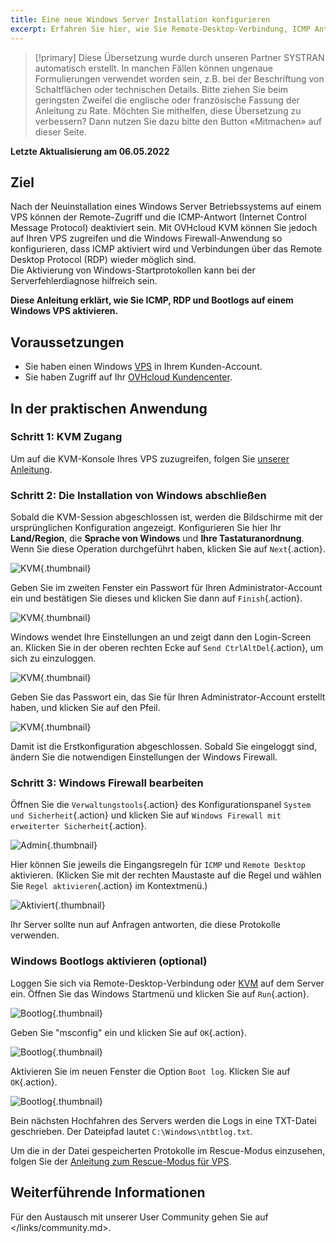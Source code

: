 ```yaml
---
title: Eine neue Windows Server Installation konfigurieren
excerpt: Erfahren Sie hier, wie Sie Remote-Desktop-Verbindung, ICMP Antwort und Bootlogs aktivieren
---
```


> [!primary]
> Diese Übersetzung wurde durch unseren Partner SYSTRAN automatisch erstellt. In manchen Fällen können ungenaue Formulierungen verwendet worden sein, z.B. bei der Beschriftung von Schaltflächen oder technischen Details. Bitte ziehen Sie beim geringsten Zweifel die englische oder französische Fassung der Anleitung zu Rate. Möchten Sie mithelfen, diese Übersetzung zu verbessern? Dann nutzen Sie dazu bitte den Button «Mitmachen» auf dieser Seite.
>

**Letzte Aktualisierung am 06.05.2022**

## Ziel

Nach der Neuinstallation eines Windows Server Betriebssystems auf einem VPS können der Remote-Zugriff und die ICMP-Antwort (Internet Control Message Protocol) deaktiviert sein. Mit OVHcloud KVM können Sie jedoch auf Ihren VPS zugreifen und die Windows Firewall-Anwendung so konfigurieren, dass ICMP aktiviert wird und Verbindungen über das Remote Desktop Protocol (RDP) wieder möglich sind.<br>Die Aktivierung von Windows-Startprotokollen kann bei der Serverfehlerdiagnose hilfreich sein.

**Diese Anleitung erklärt, wie Sie ICMP, RDP und Bootlogs auf einem Windows VPS aktivieren.**

## Voraussetzungen

- Sie haben einen Windows [VPS](/links/website-vps.md) in Ihrem Kunden-Account.
- Sie haben Zugriff auf Ihr [OVHcloud Kundencenter](/links/manager-auth.md).

## In der praktischen Anwendung

### Schritt 1: KVM Zugang

Um auf die KVM-Konsole Ihres VPS zuzugreifen, folgen Sie [unserer Anleitung](../use_kvm_for_vps/).

### Schritt 2: Die Installation von Windows abschließen

Sobald die KVM-Session abgeschlossen ist, werden die Bildschirme mit der ursprünglichen Konfiguration angezeigt. Konfigurieren Sie hier Ihr **Land/Region**, die **Sprache von Windows** und **Ihre Tastaturanordnung**. Wenn Sie diese Operation durchgeführt haben, klicken Sie auf `Next`{.action}.

![KVM](images/setup-03.png){.thumbnail}

Geben Sie im zweiten Fenster ein Passwort für Ihren Administrator-Account ein und bestätigen Sie dieses und klicken Sie dann auf `Finish`{.action}.

![KVM](images/setup-04.png){.thumbnail}

Windows wendet Ihre Einstellungen an und zeigt dann den Login-Screen an. Klicken Sie in der oberen rechten Ecke auf `Send CtrlAltDel`{.action}, um sich zu einzuloggen.

![KVM](images/setup-05.png){.thumbnail}

Geben Sie das Passwort ein, das Sie für Ihren Administrator-Account erstellt haben, und klicken Sie auf den Pfeil.

![KVM](images/setup-06.png){.thumbnail}

Damit ist die Erstkonfiguration abgeschlossen. Sobald Sie eingeloggt sind, ändern Sie die notwendigen Einstellungen der Windows Firewall.

### Schritt 3: Windows Firewall bearbeiten

Öffnen Sie die `Verwaltungstools`{.action} des Konfigurationspanel `System und Sicherheit`{.action} und klicken Sie auf `Windows Firewall mit erweiterter Sicherheit`{.action}.

![Admin](images/windows4.png){.thumbnail}

Hier können Sie jeweils die Eingangsregeln für `ICMP` und `Remote Desktop` aktivieren. (Klicken Sie mit der rechten Maustaste auf die Regel und wählen Sie `Regel aktivieren`{.action} im Kontextmenü.)

![Aktiviert](images/windows5.png){.thumbnail}

Ihr Server sollte nun auf Anfragen antworten, die diese Protokolle verwenden.

### Windows Bootlogs aktivieren (optional)

Loggen Sie sich via Remote-Desktop-Verbindung oder [KVM](../using_kvm_for_vps/) auf dem Server ein. Öffnen Sie das Windows Startmenü und klicken Sie auf `Run`{.action}.

![Bootlog](images/windowsboot1.png){.thumbnail}

Geben Sie "msconfig" ein und klicken Sie auf `OK`{.action}.

![Bootlog](images/windowsboot2.png){.thumbnail}

Aktivieren Sie im neuen Fenster die Option `Boot log`. Klicken Sie auf `OK`{.action}.

![Bootlog](images/windowsboot3.png){.thumbnail}

Bein nächsten Hochfahren des Servers werden die Logs in eine TXT-Datei geschrieben. Der Dateipfad lautet ```C:\Windows\ntbtlog.txt```.

Um die in der Datei gespeicherten Protokolle im Rescue-Modus einzusehen, folgen Sie der [Anleitung zum Rescue-Modus für VPS](../rescue/). 

## Weiterführende Informationen

Für den Austausch mit unserer User Community gehen Sie auf </links/community.md>.
